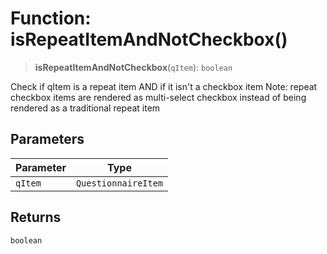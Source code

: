 # Function: isRepeatItemAndNotCheckbox()

> **isRepeatItemAndNotCheckbox**(`qItem`): `boolean`

Check if qItem is a repeat item AND if it isn't a checkbox item
Note: repeat checkbox items are rendered as multi-select checkbox instead of being rendered as a traditional repeat item

## Parameters

| Parameter | Type |
| ------ | ------ |
| `qItem` | `QuestionnaireItem` |

## Returns

`boolean`
